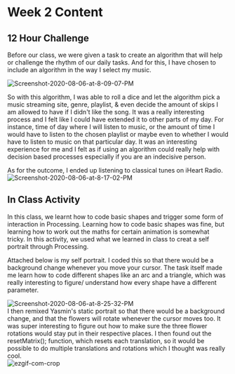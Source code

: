 # Week 2 Content

## 12 Hour Challenge

Before our class, we were given a task to create an algorithm that will help or challenge the rhythm of our daily tasks. 
And for this, I have chosen to include an algorithm in the way I select my music. 

<img src="https://i.ibb.co/kDn1dNM/Screenshot-2020-08-06-at-8-09-07-PM.png" alt="Screenshot-2020-08-06-at-8-09-07-PM" border="0">

So with this algorithm, I was able to roll a dice and let the algorithm pick a music streaming site, genre, playlist, & even decide the amount of skips I am allowed to have if I didn't like the song. It was a really interesting process and I felt like I could have extended it to other parts of my day. For instance, time of day where I will listen to music, or the amount of time I would have to listen to the chosen playlist or maybe even to whether I would have to listen to music on that particular day. It was an interesting experience for me and I felt as if using an algorithm could really help with decision based processes especially if you are an indecisive person.

As for the outcome, I ended up listening to classical tunes on iHeart Radio. 
<img src="https://i.ibb.co/WpSnwFp/Screenshot-2020-08-06-at-8-17-02-PM.png" alt="Screenshot-2020-08-06-at-8-17-02-PM" border="0">



## In Class Activity

In this class, we learnt how to code basic shapes and trigger some form of interaction in Processing. Learning how to code basic shapes was fine, but learning how to work out the maths for certain animation is somewhat tricky. In this activity, we used what we learned in class to creat a self portrait through Processing. 

Attached below is my self portrait. I coded this so that there would be a background change whenever you move your cursor. The task itself made me learn how to code  different shapes like an arc and a triangle, which was really interesting to figure/ understand how every shape have a different parameter.

<img src="https://i.ibb.co/G2pyNWs/Screenshot-2020-08-06-at-8-25-32-PM.png" alt="Screenshot-2020-08-06-at-8-25-32-PM" border="0">
<br />
I then remixed Yasmin's static portrait so that there would be a background change, and that the flowers will rotate whenever the cursor moves too. It was super interesting to figure out how to make sure the three flower rotations would stay put in their respective places. I then found out the resetMatrix(); function, which resets each translation, so it would be possible to do multiple translations and rotations which I thought was really cool.

<br />
<img src="https://i.ibb.co/P1rS89q/ezgif-com-crop.gif" alt="ezgif-com-crop" border="0">

